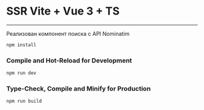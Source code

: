 # SSR Vite + Vue 3 + TS

<hr>

Реализован компонент поиска с API Nominatim

```sh
npm install
```

### Compile and Hot-Reload for Development

```sh
npm run dev
```

### Type-Check, Compile and Minify for Production

```sh
npm run build
```
